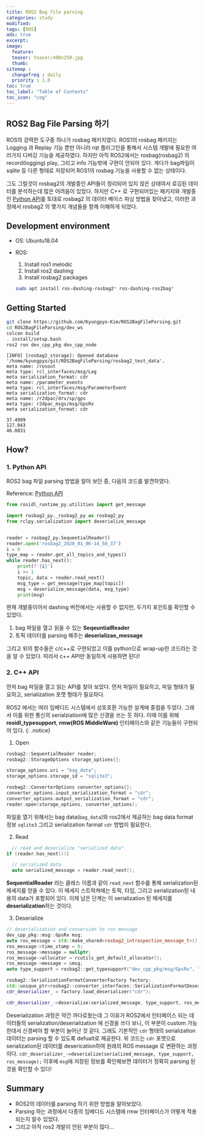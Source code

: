 ```yaml
---
title: ROS2 Bag file parsing
categories: study
modified: 
tags: [ROS]
ads: true
excerpt:
image:
  feature:
  teaser: teaser/400x250.jpg
  thumb:
sitemap :
  changefreq : daily
  priority : 1.0
toc: true
toc_label: "Table of Contents"
toc_icon: "cog" 
---
```


## ROS2 Bag File Parsing 하기
ROS의 강력한 도구중 하나가 rosbag 패키지였다. ROS1의 rosbag 패키지는 Logging 과 Replay 기능 뿐만 아니라 rqt 플러그인을 통해서 시스템 개발에 필요한 여러가지 디버깅 기능을 제공하였다. 하지만 아직 ROS2에서는 rosbag(rosbag2) 의 record(logging) play, 그리고 info 기능밖에 구현이 안되어 있다. 게다가 bag파일이 sqlite 등 다른 형태로 저장되어 ROS1의 rosbag 기능을 사용할 수 없는 상태이다.

그도 그럴것이 rosbag2의 개발중인 API들이 정리되어 있지 않은 상태여서 로깅된 데이터를 분석하는데 많은 어려움이 있었다. 하지만 C++ 로 구현되어있는 패키지와 개발중인 [Python API](https://github.com/ros2/rosbag2/issues/232#issuecomment-572818291)를 토대로 rosbag2 의 데이터 베이스 파싱 방법을 찾아냈고, 이러한 과정에서 rosbag2 의 몇가지 개념들을 함께 이해하게 되었다.

## Development environment

* OS: Ubuntu18.04

* ROS:
  1. Install ros1 melodic
  2. Install ros2 dashing
  3. Install rosbag2 packages
    ```bash
    sudo apt install ros-dashing-rosbag2* ros-dashing-ros2bag*
    ```


## Getting Started
```bash
git clone https://github.com/Kyungpyo-Kim/ROS2BagFileParsing.git
cd ROS2BagFileParsing/dev_ws
colcon build
. install/setup.bash
ros2 run dev_cpp_pkg dev_cpp_node
```
```results
[INFO] [rosbag2_storage]: Opened database '/home/kyungpyo/git/ROS2BagFileParsing/rosbag2_test_data'.
meta name: /rosout
meta type: rcl_interfaces/msg/Log
meta serialization_format: cdr
meta name: /parameter_events
meta type: rcl_interfaces/msg/ParameterEvent
meta serialization_format: cdr
meta name: /r2dpac/drv/sp/gps
meta type: r2dpac_msgs/msg/GpsRx
meta serialization_format: cdr

37.4999
127.043
46.0831
```

## How?

### 1. Python API
ROS2 bag 파일 parsing 방법을 알아 보던 중, 다음의 코드를 발견하였다.

Reference: [Python API](https://github.com/ros2/rosbag2/issues/232#issuecomment-572818291)
```python
from rosidl_runtime_py.utilities import get_message

import rosbag2_py._rosbag2_py as rosbag2_py
from rclpy.serialization import deserialize_message


reader = rosbag2_py.SequentialReader()
reader.open('rosbag2_2020_01_06-14_58_37')
i = 0 
type_map = reader.get_all_topics_and_types()
while reader.has_next():
    print(f'{i}')
    i += 1
    topic, data = reader.read_next()
    msg_type = get_message(type_map[topic])
    msg = deserialize_message(data, msg_type)
    print(msg)
```

현재 개발중이어서 dashing 버전에서는 사용할 수 없지만, 두가지 포인트를 확인할 수 있었다.

1. bag 파일을 열고 읽을 수 있는 **SeqeuntialReader**
2. 토픽 데이터를 parsing 해주는 **deserializae_message**

그리고 위의 함수들은 c/c++로 구현되었고 이를 python으로 wrap-up한 코드라는 것을 알 수 있었다.
따라서 c++ API만 동일하게 사용하면 된다!

### 2. C++ API

먼저 bag 파일을 열고 읽는 API를 찾아 보았다.
먼저 파일이 필요하고, 파일 형태가 필요하고, serialization 포맷 형태가 필요하다.

ROS2 에서는 여러 임베디드 시스템에서 상호호환 가능한 설계에 중점을 두었다. 그래서 이를 위한 통신의 serialziation에 많은 신경을 쓰는 듯 하다. 이때 이를 위해 **rosidl_typesupport**, **rmw(ROS MiddleWare)** 인터페이스와 같은 기능들이 구현되어 있다. {: .notice}

1. Open
  ```c++
  rosbag2::SequentialReader reader;
  rosbag2::StorageOptions storage_options{};

  storage_options.uri = "bag_data";
  storage_options.storage_id = "sqlite3";

  rosbag2::ConverterOptions converter_options{};
  converter_options.input_serialization_format = "cdr";
  converter_options.output_serialization_format = "cdr";
  reader.open(storage_options, converter_options);
  ```

  파일을 열기 위해서는 bag data(```bag_data```)와 ros2에서 제공하는 bag data format 정보 ```sqlite3``` 그리고 serialization farmat ```cdr``` 방법이 필요한다.

2. Read
  ```c++
    // read and deserialize "serialized data"
  if (reader.has_next()){

    // serialized data
    auto serialized_message = reader.read_next();
  ```

  **SequentialReader** 라는 클래스 이름과 같이 ```read_next``` 함수를 통해 serialization된 메세지를 얻을 수 있다.
  이 메세지 스트럭쳐에는 토픽, 타입, 그리고 serialization된 내용의 data가 포함되어 있다. 이제 남은 단계는 이 serialization 된 메세지를 **deserialization**하는 것이다.

3. Deserialize
  ```c++
  // deserialization and conversion to ros message
  dev_cpp_pkg::msg::GpsRx msg;
  auto ros_message = std::make_shared<rosbag2_introspection_message_t>();
  ros_message->time_stamp = 0;
  ros_message->message = nullptr;
  ros_message->allocator = rcutils_get_default_allocator();
  ros_message->message = &msg;
  auto type_support = rosbag2::get_typesupport("dev_cpp_pkg/msg/GpsRx", "rosidl_typesupport_cpp");

  rosbag2::SerializationFormatConverterFactory factory;
  std::unique_ptr<rosbag2::converter_interfaces::SerializationFormatDeserializer> cdr_deserializer_;
  cdr_deserializer_ = factory.load_deserializer("cdr");
  
  cdr_deserializer_->deserialize(serialized_message, type_support, ros_message);
  ```

  Deserialization 과정은 약간 까다로웠는데 그 이유가 ROS2에서 인터페이스 되는 데이터들의 serialization/deserialization 에 신경을 쓰다 보니, 이 부분이 custom 가능한데서 신경써야 할 부분이 늘어난 것 같다. 그래도 기본적인 ```cdr``` 형태의 serialization 데이터는 parsing 할 수 있도록 defualt로 제공한다. 위 코드는 ```cdr``` 포맷으로 serialization된 데이터를 deserication하여 원래의 ROS message 로 변환하는 과정이다.
  ```cdr_deserializer_->deserialize(serialized_message, type_support, ros_message);``` 이후에 ```msg```에 저장된 정보를 확인해보면 데이터가 정확히 parsing 된 것을 확인할 수 있다!

## Summary
* ROS2의 데이터를 parsing 하기 위한 방법을 알아보았다.
* Parsing 하는 과정에서 다종의 임베디드 시스템에 rmw 인터페이스가 어떻게 적용되는지 알수 있었다.
* 그리고 아직 ros2 개발이 안된 부분이 많다...